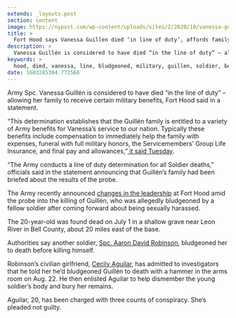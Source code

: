 ```yaml
--- 
extends: _layouts.post 
section: content 
image: https://nypost.com/wp-content/uploads/sites/2/2020/10/vanessa-guillen-06.jpg?quality=90&strip=all&w=1200 
title: > 
  Fort Hood says Vanessa Guillen died ‘in line of duty’, affords family benefits 
description: > 
  Vanessa Guillén is considered to have died “in the line of duty” – allowing her family to receive certain military benefits, Fort Hood said in a statement.“This determination establishes that the Guillén family is entitled to a variety of Army benefits for Vanessa’s service to our nation.“The Army conducts a line of duty determination for all Soldier deaths,” officials said in the statement announcing that Guillén’s family had been briefed about the results of the probe.Authorities say another soldier, Spc.Robinson’s civilian girlfriend, Cecily Aguilar, has admitted to investigators that he told her he’d bludgeoned Guillén to death with a hammer in the arms room on Aug. 22. 
keywords: > 
  hood, died, vanessa, line, bludgeoned, military, guillen, soldier, benefits, family, killing, spc, affords, fort, duty, army, guillén 
date: 1603285304.772566 
--- 
```

<div><p>Army Spc. Vanessa Guill&#233;n is considered to have died &#8220;in the line of duty&#8221; &#8211; allowing her family to receive certain military benefits, Fort Hood said in a statement.</p>
<p>&#8220;This determination establishes that the Guill&#233;n family is entitled to a variety of Army benefits for Vanessa&#8217;s service to our nation. Typically these benefits include compensation to immediately help the family with expenses, funeral with full military honors, the Servicemembers&#8217; Group Life Insurance, and final pay and allowances,&#8221;<a href="https://forthoodpresscenter.com/army-informs-guillen-family-on-line-of-duty-investigation/" target="_blank" rel="noopener noreferrer"> it said Tuesday</a>.</p>
<p>&#8220;The Army conducts a line of duty determination for all Soldier deaths,&#8221; officials said in the statement announcing that Guill&#233;n&#8217;s family had been briefed about the results of the probe.</p>
<p>The Army recently announced <a href="https://nypost.com/2020/09/01/embattled-fort-hood-nixes-leadership-after-many-soldier-deaths/">changes in the leadership</a> at Fort Hood amid the probe into the killing of Guill&#233;n, who was allegedly bludgeoned by a fellow soldier after coming forward about being sexually harassed.</p>
<p>The 20-year-old was found dead on July 1 in a shallow grave near Leon River in Bell County, about 20 miles east of the base.</p>
 
<p>Authorities say another soldier, <a href="https://nypost.com/2020/07/02/suspect-in-vanessa-guillen-disappearance-identified/">Spc. Aaron David Robinson</a>, bludgeoned her to death before killing himself.</p>
<p>Robinson&#8217;s civilian girlfriend, <a href="https://nypost.com/2020/09/10/army-officials-reveal-new-details-in-vanessa-guillen-case/">Cecily Aguilar</a>, has admitted to investigators that he told her he&#8217;d bludgeoned Guill&#233;n to death with a hammer in the arms room on Aug. 22. He then enlisted Aguilar to help dismember the young soldier&#8217;s body and bury her remains.</p>
 
<p>Aguilar, 20, has been charged with three counts of conspiracy. She&#8217;s pleaded not guilty.</p>
			</div>